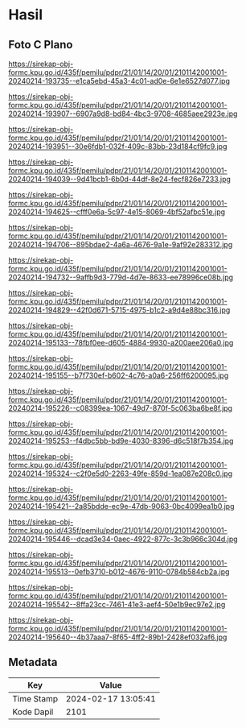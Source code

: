 # Hasil

## Foto C Plano

https://sirekap-obj-formc.kpu.go.id/435f/pemilu/pdpr/21/01/14/20/01/2101142001001-20240214-193735--e1ca5ebd-45a3-4c01-ad0e-6e1e6527d077.jpg

https://sirekap-obj-formc.kpu.go.id/435f/pemilu/pdpr/21/01/14/20/01/2101142001001-20240214-193907--6907a9d8-bd84-4bc3-9708-4685aee2923e.jpg

https://sirekap-obj-formc.kpu.go.id/435f/pemilu/pdpr/21/01/14/20/01/2101142001001-20240214-193951--30e6fdb1-032f-409c-83bb-23d184cf9fc9.jpg

https://sirekap-obj-formc.kpu.go.id/435f/pemilu/pdpr/21/01/14/20/01/2101142001001-20240214-194039--9d41bcb1-6b0d-44df-8e24-fecf826e7233.jpg

https://sirekap-obj-formc.kpu.go.id/435f/pemilu/pdpr/21/01/14/20/01/2101142001001-20240214-194625--cfff0e6a-5c97-4e15-8069-4bf52afbc51e.jpg

https://sirekap-obj-formc.kpu.go.id/435f/pemilu/pdpr/21/01/14/20/01/2101142001001-20240214-194706--895bdae2-4a6a-4676-9a1e-9af92e283312.jpg

https://sirekap-obj-formc.kpu.go.id/435f/pemilu/pdpr/21/01/14/20/01/2101142001001-20240214-194732--9affb9d3-779d-4d7e-8633-ee78996ce08b.jpg

https://sirekap-obj-formc.kpu.go.id/435f/pemilu/pdpr/21/01/14/20/01/2101142001001-20240214-194829--42f0d671-5715-4975-b1c2-a9d4e88bc316.jpg

https://sirekap-obj-formc.kpu.go.id/435f/pemilu/pdpr/21/01/14/20/01/2101142001001-20240214-195133--78fbf0ee-d605-4884-9930-a200aee206a0.jpg

https://sirekap-obj-formc.kpu.go.id/435f/pemilu/pdpr/21/01/14/20/01/2101142001001-20240214-195155--b7f730ef-b602-4c76-a0a6-256ff6200095.jpg

https://sirekap-obj-formc.kpu.go.id/435f/pemilu/pdpr/21/01/14/20/01/2101142001001-20240214-195226--c08399ea-1067-49d7-870f-5c063ba6be8f.jpg

https://sirekap-obj-formc.kpu.go.id/435f/pemilu/pdpr/21/01/14/20/01/2101142001001-20240214-195253--f4dbc5bb-bd9e-4030-8396-d6c518f7b354.jpg

https://sirekap-obj-formc.kpu.go.id/435f/pemilu/pdpr/21/01/14/20/01/2101142001001-20240214-195324--c2f0e5d0-2263-49fe-859d-1ea087e208c0.jpg

https://sirekap-obj-formc.kpu.go.id/435f/pemilu/pdpr/21/01/14/20/01/2101142001001-20240214-195421--2a85bdde-ec9e-47db-9063-0bc4099ea1b0.jpg

https://sirekap-obj-formc.kpu.go.id/435f/pemilu/pdpr/21/01/14/20/01/2101142001001-20240214-195446--dcad3e34-0aec-4922-877c-3c3b966c304d.jpg

https://sirekap-obj-formc.kpu.go.id/435f/pemilu/pdpr/21/01/14/20/01/2101142001001-20240214-195513--0efb3710-b012-4676-9110-0784b584cb2a.jpg

https://sirekap-obj-formc.kpu.go.id/435f/pemilu/pdpr/21/01/14/20/01/2101142001001-20240214-195542--8ffa23cc-7461-41e3-aef4-50e1b9ec97e2.jpg

https://sirekap-obj-formc.kpu.go.id/435f/pemilu/pdpr/21/01/14/20/01/2101142001001-20240214-195640--4b37aaa7-8f65-4ff2-89b1-2428ef032af6.jpg


## Metadata

| Key        | Value               |
| ---------- | ------------------- |
| Time Stamp | 2024-02-17 13:05:41 |
| Kode Dapil | 2101                |



